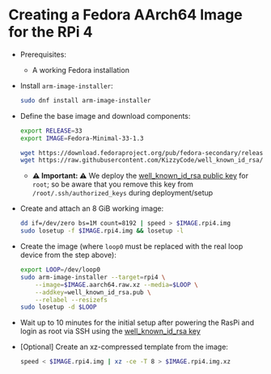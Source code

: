 
# Creating a Fedora AArch64 Image for the RPi 4

- Prerequisites:
    - A working Fedora installation

- Install `arm-image-installer`:
    ```sh
    sudo dnf install arm-image-installer
    ```

- Define the base image and download components:
  ```sh
  export RELEASE=33
  export IMAGE=Fedora-Minimal-33-1.3
  
  wget https://download.fedoraproject.org/pub/fedora-secondary/releases/$RELEASE/Spins/aarch64/images/$IMAGE.aarch64.raw.xz
  wget https://raw.githubusercontent.com/KizzyCode/well_known_id_rsa/master/well_known_id_rsa.pub
  ```
    - __⚠️ Important: ⚠️__ We deploy the [well_known_id_rsa public key](https://github.com/KizzyCode/well_known_id_rsa) for `root`;
      so be aware that you remove this key from `/root/.ssh/authorized_keys` during deployment/setup

- Create and attach an 8 GiB working image:
    ```sh
    dd if=/dev/zero bs=1M count=8192 | speed > $IMAGE.rpi4.img
    sudo losetup -f $IMAGE.rpi4.img && losetup -l
    ```

- Create the image (where `loop0` must be replaced with the real loop device from the step above):
    ```sh
    export LOOP=/dev/loop0
    sudo arm-image-installer --target=rpi4 \
        --image=$IMAGE.aarch64.raw.xz --media=$LOOP \
        --addkey=well_known_id_rsa.pub \
        --relabel --resizefs
    sudo losetup -d $LOOP
    ```

- Wait up to 10 minutes for the initial setup after powering the RasPi and login as root via SSH
  using the [well_known_id_rsa key](https://github.com/KizzyCode/well_known_id_rsa)

- [Optional] Create an xz-compressed template from the image:
    ```sh
    speed < $IMAGE.rpi4.img | xz -ce -T 8 > $IMAGE.rpi4.img.xz
    ```
